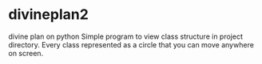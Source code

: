 # divineplan2
divine plan on python
Simple program to view class structure in project directory.
Every class represented as a circle that you can move anywhere on screen.
